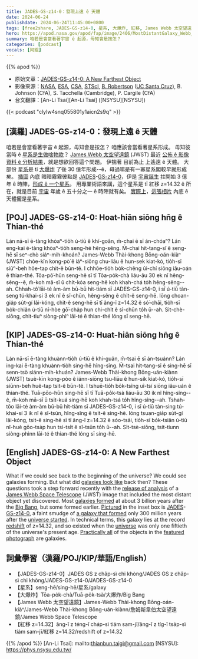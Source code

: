 ```yaml
---
title: JADES-GS-z14-0：發現上遠 ê 天體
date: 2024-06-24
publishdate: 2024-06-24T11:45:00+0800
tags: [free2share, JADES-GS-z14-0, 星系, 大爆炸, 紅移, James Webb 太空望遠鏡]
hero: https://apod.nasa.gov/apod/fap/image/2406/MostDistantGalaxy_Webb_960.jpg
summary: 咱若是會當看著宇宙 ê 起源，毋知會是按怎？
categories: [podcast]
vocals: [阿錕]
---
```


{{% apod %}}

- 原始文章：[JADES-GS-z14-0: A New Farthest Object](https://apod.nasa.gov/apod/ap240624.html)
- 影像來源：[NASA](https://www.nasa.gov/), [ESA][ESA], [CSA][CSA], [STScI][STScI], [B. Robertson][B. Robertson] ([UC Santa Cruz][UC Santa Cruz]), B. Johnson (CfA), S. Tacchella (Cambridge), P. Cargile (CfA)
- 台文翻譯：[An-Li Tsai][An-Li Tsai] ([NSYSU][NSYSU])

{{< podcast "clylw4snq055801y1aicn2s9q" >}}

## [漢羅] JADES-GS-z14-0：發現上遠 ê 天體
咱若是會當看著宇宙 ê 起源，毋知會是按怎？
咱應該會當看著星系形成。
毋知彼當時 ê [星系是生做啥物款][galaxies look like]？
[James Webb 太空望遠鏡][James Webb Space Telescope] (JWST) 最近 [公佈 ê 影像資料 ê 分析結果][release of analysis]，就是想欲回答這个問題。
伊揣著 目前為止 上遙遠 ê 天體。
大部份 [星系][galaxies formed]是 tī [大爆炸][Big Bang] 了後 30 億年形成--ê，毋過嘛是有一寡星系閣較早就形成矣。
[插圖][Pictured] 內底 暗暗霧霧彼點是 [JADES][JADES]-[GS-z14-0][GS-z14-0]，伊是 [宇宙誕生][universe started] 拄開始 3 億年 ê 時陣，[形成 ê 一个星系][a galaxy that formed]。
用專業術語來講，這个星系是 tī 紅移 z=14.32 ê 所在，就是目前 [宇宙][universe] 年歲 ê 五十分之一 ê 時陣就有矣。
[實際上][Practically all]，[這張相片][featured photograph] 內底 ê 天體攏是星系。

## [POJ] JADES-GS-z14-0: Hoat-hiān siōng hn̄g ê Thian-thé
Lán nā-sī ē-tàng khòaⁿ-tio̍h ú-tiū ê khí-goân, m̄-chai ē sī án-chóaⁿ?
Lán eng-kai ē-tàng khòaⁿ-tio̍h seng-hē hêng-sêng.
M̄-chai hit-tang-sî ê seng-hē sī seⁿ-chò siáⁿ-mih-khoán?
James-Webb Thài-khong Bōng-oán-kiàⁿ (JWST) chòe-kīn kong-pò͘ ê iáⁿ-siōng chu-liāu ê hun-sek kiat-kó, tio̍h-sī siūⁿ-beh hôe-tap chit-ê būn-tê.
I chhōe-tio̍h bo̍k-chêng ûi-chí siōng iâu-oán ê thian-thé.
Tōa-pō͘-hūn seng-hē sī tī Tōa-po̍k-chà liáu-āu 30 ek nî hêng-sêng--ê, m̄-koh mā-sī ū chi̍t-kóa seng-hē koh khah-chá to̍h hêng-sêng--ah.
Chhah-tô͘ lāi-té àm-àm bū-bū hit-tiám sī JADES-GS-z14-0, i sī ú-tiū tàn-seng tú-khai-sí 3 ek nî ê sî-chūn, hêng-sêng ê chi̍t-ê seng-hē.
Iōng choan-gia̍p su̍t-gí lâi-kóng, chit-ê seng-hē sī tī âng-î z=14.32 ê só͘-chāi, tio̍h-sī bo̍k-chiân ú-tiū nî-hòe gō͘-cha̍p hun chi-chi̍t ê sî-chūn to̍h ū--ah.
Si̍t-chè-siōng, chit-tiuⁿ siòng-phìⁿ lāi-té ê thian-thé lóng sī seng-hē.

## [KIP] JADES-GS-z14-0: Huat-hiān siōng hn̄g ê Thian-thé
Lán nā-sī ē-tàng khuànn-tio̍h ú-tiū ê khí-guân, m̄-tsai ē sī án-tsuánn?
Lán ing-kai ē-tàng khuànn-tio̍h sing-hē hîng-sîng.
M̄-tsai hit-tang-sî ê sing-hē sī senn-tsò siánn-mih-khuán?
James-Webb Thài-khong Bōng-uán-kiànn (JWST) tsuè-kīn kong-pòo ê iánn-siōng tsu-liāu ê hun-sik kiat-kó, tio̍h-sī siūnn-beh huê-tap tsit-ê būn-tê.
I tshuē-tio̍h bo̍k-tsîng uî-tsí siōng iâu-uán ê thian-thé.
Tuā-pōo-hūn sing-hē sī tī Tuā-po̍k-tsà liáu-āu 30 ik nî hîng-sîng--ê, m̄-koh mā-sī ū tsi̍t-kuá sing-hē koh khah-tsá to̍h hîng-sîng--ah.
Tshah-tôo lāi-té àm-àm bū-bū hit-tiám sī JADES-GS-z14-0, i sī ú-tiū tàn-sing tú-khai-sí 3 ik nî ê sî-tsūn, hîng-sîng ê tsi̍t-ê sing-hē.
Iōng tsuan-gia̍p su̍t-gí lâi-kóng, tsit-ê sing-hē sī tī âng-î z=14.32 ê sóo-tsāi, tio̍h-sī bo̍k-tsiân ú-tiū nî-huè gōo-tsa̍p hun tsi-tsi̍t ê sî-tsūn to̍h ū--ah.
Si̍t-tsè-siōng, tsit-tiunn siòng-phìnn lāi-té ê thian-thé lóng sī sing-hē.

## [English] JADES-GS-z14-0: A New Farthest Object
What if we could see back to the beginning of the universe?
We could see galaxies forming.
But what did [galaxies look like][galaxies look like] back then?
These questions took a step forward recently with the [release of analysis][release of analysis] of a [James Webb Space Telescope][James Webb Space Telescope] (JWST) image that included the most distant object yet discovered.
Most [galaxies formed][galaxies formed] at about 3 billion years after the [Big Bang][Big Bang], but some formed earlier.
[Pictured][Pictured] in the inset box is [JADES][JADES]\-[GS-z14-0][GS-z14-0], a faint smudge of [a galaxy that formed][a galaxy that formed] only 300 million years after the [universe started][universe started].
In technical terms, this galaxy lies at the record [redshift][redshift] of z=14.32, and so existed when the [universe][universe] was only one fiftieth of the universe's present age.
[Practically all][Practically all] of the objects in the [featured photograph][featured photograph] are galaxies.

## 詞彙學習（漢羅/POJ/KIP/華語/English）
- 【JADES-GS-z14-0】JADES GS z cha̍p-sì chi khòng/JADES GS z cha̍p-sì chi khòng/JADES-GS-z14-0/JADES-GS-z14-0
- 【星系】seng-hē/sing-hē/星系/galaxy
- 【大爆炸】Tōa-po̍k-chà/Tuā-po̍k-tsà/大爆炸/Big Bang
- 【James Webb 太空望遠鏡】James-Webb Thài-khong Bōng-oán-kiàⁿ/James-Webb Thài-khong Bōng-uán-kiànn/詹姆斯韋伯太空望遠鏡/James Webb Space Telescope
- 【紅移 z=14.32】âng-î z téng-î cha̍p-sì tiám sam-jī/âng-î z tíg-î tsa̍p-sì tiám sam-jī/紅移 z=14.32/redshift of z=14.32

{{% /apod %}}
[An-Li Tsai]: mailto:thianbun.taigi@gmail.com
[NSYSU]: https://phys.nsysu.edu.tw/

[copyright]: https://apod.nasa.gov/apod/fap/lib/about_apod.html#srapply
[License3]: https://creativecommons.org/licenses/by/3.0/
[License2]:https://creativecommons.org/licenses/by-nc-nd/2.0/

[NASA]: https://www.nasa.gov/
[ESA]: https://www.esa.int/
[CSA]: https://www.asc-csa.gc.ca/eng/
[STScI]: https://www.stsci.edu/
[B. Robertson]: https://www.astro.ucsc.edu/faculty/index.php?uid=brant
[UC Santa Cruz]: https://www.astro.ucsc.edu/

[galaxies look like]:https://apod.nasa.gov/apod/ap210802.html
[release of analysis]:https://arxiv.org/abs/2405.18485
[James Webb Space Telescope]:https://webb.nasa.gov/content/about/index.html
[galaxies formed]:https://science.nasa.gov/universe/galaxies/evolution/
[Big Bang]:https://en.wikipedia.org/wiki/Big_Bang
[Pictured]:https://webbtelescope.org/contents/early-highlights/nasas-james-webb-space-telescope-finds-most-distant-known-galaxy
[JADES]:https://jades-survey.github.io/
[GS-z14-0]:https://esawebb.org/images/jades4/
[a galaxy that formed]:https://apod.nasa.gov/apod/ap230531.html
[universe started]:https://apod.nasa.gov/apod/ap231231.html
[redshift]:https://apod.nasa.gov/apod/ap130408.html
[universe]:https://imagine.gsfc.nasa.gov/science/featured_science/tenyear/age.html
[Practically all]:https://encrypted-tbn0.gstatic.com/images?q=tbn:ANd9GcQCn05AuCb0JVqZCnh5FzGXDqXOtri0W2cwEw&s
[featured photograph]:https://webbtelescope.org/contents/media/images/01HZ083EXXCJNE64ERAH2ER2FM
